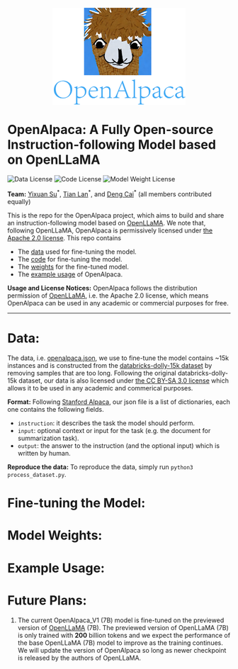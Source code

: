 <p align="center" width="100%">
<img src="./image.png" alt="OpenAlpaca" style="width: 50%; min-width: 300px; display: block; margin: auto;">
</p>

# OpenAlpaca: A Fully Open-source Instruction-following Model based on OpenLLaMA

![Data License](https://img.shields.io/badge/Data-CC%20BY--SA%203.0-red.svg)
![Code License](https://img.shields.io/badge/Code%20License-Apache_2.0-green.svg)
![Model Weight License](https://img.shields.io/badge/Model_Weights%20License-Apache_2.0-green.svg)

**Team:** [Yixuan Su](https://yxuansu.github.io/)<sup>\*</sup>, [Tian Lan](https://github.com/gmftbyGMFTBY)<sup>\*</sup>, and [Deng Cai](https://jcyk.github.io/)<sup>\*</sup> (all members contributed equally)

This is the repo for the OpenAlpaca project, which aims to build and share an instruction-following model based on [OpenLLaMA](https://github.com/openlm-research/open_llama). We note that, following OpenLLaMA, OpenAlpaca is permissively licensed under [the Apache 2.0 license](https://www.apache.org/licenses/LICENSE-2.0). This repo contains

- The <a href='#data'>data</a> used for fine-tuning the model.
- The <a href='#code'>code</a> for fine-tuning the model.
- The <a href='#weights'>weights</a> for the fine-tuned model.
- The <a href='#example_usage'>example usage</a> of OpenAlpaca.

**Usage and License Notices:** OpenAlpaca follows the distribution permission of [OpenLLaMA](https://github.com/openlm-research/open_llama), i.e. the Apache 2.0 license, which means OpenAlpaca can be used in any academic or commercial purposes for free.


****

<span id='data'/>

# Data:

The data, i.e. [openalpaca.json](https://github.com/yxuansu/OpenAlpaca/blob/main/openalpaca.json), we use to fine-tune the model contains ~15k instances and is constructed from the [databricks-dolly-15k dataset](https://huggingface.co/datasets/databricks/databricks-dolly-15k) by removing samples that are too long. Following the original databricks-dolly-15k dataset, our data is also licensed under [the CC BY-SA 3.0 license](https://repositories.lib.utexas.edu/bitstream/handle/2152/11616/license_text?sequence=2&isAllowed=y) which allows it to be used in any academic and commerical purposes. 

**Format:** Following [Stanford Alpaca](https://github.com/tatsu-lab/stanford_alpaca), our json file is a list of dictionaries, each one contains the following fields.
- `instruction`: it describes the task the model should perform.
- `input`: optional context or input for the task (e.g. the document for summarization task). 
- `output`: the answer to the instruction (and the optional input) which is written by human.

**Reproduce the data:** To reproduce the data, simply run `python3 process_dataset.py`.


<span id='code'/>

# Fine-tuning the Model:

<span id='weights'/>

# Model Weights:


<span id='example_usage'/>

# Example Usage:

<span id='future_plans'/>

# Future Plans:

1. The current OpenAlpaca_V1 (7B) model is fine-tuned on the previewed version of [OpenLLaMA](https://github.com/openlm-research/open_llama) (7B). The previewed version of OpenLLaMA (7B) is only trained with **200** billion tokens and we expect the performance of the base OpenLLaMA (7B) model to improve as the training continues. We will update the version of OpenAlpaca so long as newer checkpoint is released by the authors of OpenLLaMA.
